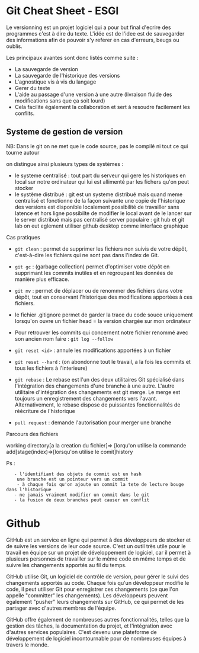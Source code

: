 # Git Cheat Sheet - ESGI

Le versionning est un projet logiciel qui a pour but final d'ecrire des programmes c'est à dire du texte.
L'idée est de l'idee est de sauvegarder des informations afin de pouvoir s'y referer en cas d'erreurs, beugs ou oublis.

Les principaux avantes sont donc listés comme suite : 
- La sauvegarde de version
- La sauvegarde de l'historique des versions
- L'agnostique vis à vis du langage
- Gerer du texte
- L'aide au passage d'une version à une autre (livraison fluide des modifications sans que ça soit lourd)
- Cela facilite également la collaboration et sert à resoudre facilement les conflits.

## Systeme de gestion de version
NB:  Dans le git on ne met que le code source, pas le compilé ni tout ce qui tourne autour

 on distingue ainsi plusieurs types de systèmes :
 
 - le systeme centralisé : tout part du serveur qui gere les historiques en local sur notre ordinateur qui lui est allimenté par les fichers qu'on peut stocker 
 - le système distribué : git est un systeme distribué mais quand meme centralisé et fonctionne de la façon suivante
   une copie de l'historique des versions est disponible localement
   possibilité de travailler sans latence et hors ligne
   possibilte de modifier le local avant de le lancer sur le server
   distribué mais pas centralisé
   server populaire : git hub et git lab
   on eut eglement utiliser github desktop comme interface graphique
 
  Cas pratiques

- `git clean` : permet de supprimer les fichiers non suivis de votre dépôt, c'est-à-dire les fichiers qui ne sont pas dans l'index de Git.

- `git gc` : (garbage collection)  permet d'optimiser votre dépôt en supprimant les commits inutiles et en regroupant les données de manière plus efficace.

- `git mv` : permet de déplacer ou de renommer des fichiers dans votre dépôt, tout en conservant l'historique des modifications apportées à ces fichiers. 
 
 - le fichier .gitignore permet de garder la trace du code souce uniquement
 lorsqu'on ouvre un fichier
  head = la version chargée sur mon ordinateur

- Pour retrouver les commits qui concernent notre fichier renommé avec son ancien nom faire : `git log --follow`

- `git reset <id>` : annule les modifications apportées à un fichier 

- `git reset --hard` : (on abondonne tout le travail, a la fois les commits et tous les fichiers à l'interieure)

- `git rebase` : Le rebase est l'un des deux utilitaires Git spécialisé dans l'intégration des changements d'une branche à une autre. L'autre utilitaire d'intégration des changements est git merge. Le merge est toujours un enregistrement des changements vers l'avant. Alternativement, le rebase dispose de puissantes fonctionnalités de réécriture de l'historique

- `pull request` : demande l'autorisation pour merger une branche


Parcours des fichiers

 working directory[a la creation du fichier]=> [lorqu'on utilise la commande add]stage(index)=>[lorsqu'on utilise le comit]history

 Ps : 
 
       - l'identifiant des objets de commit est un hash
        une branche est un pointeur vers un commit
        - à chaque fois qu'on ajoute un commit la tete de lecture bouge dans l'historique
       - ne jamais vraiment modifier un commit dans le git
       - la fusion de deux branches peut causer un conflit

# Github

GitHub est un service en ligne qui permet à des développeurs de stocker et de suivre les versions de leur code source. C'est un outil très utile pour le travail en équipe sur un projet de développement de logiciel, car il permet à plusieurs personnes de travailler sur le même code en même temps et de suivre les changements apportés au fil du temps.

GitHub utilise Git, un logiciel de contrôle de version, pour gérer le suivi des changements apportés au code. Chaque fois qu'un développeur modifie le code, il peut utiliser Git pour enregistrer ces changements (ce que l'on appelle "committer" les changements). Les développeurs peuvent également "pusher" leurs changements sur GitHub, ce qui permet de les partager avec d'autres membres de l'équipe.

GitHub offre également de nombreuses autres fonctionnalités, telles que la gestion des tâches, la documentation du projet, et l'intégration avec d'autres services populaires. C'est devenu une plateforme de développement de logiciel incontournable pour de nombreuses équipes à travers le monde.


